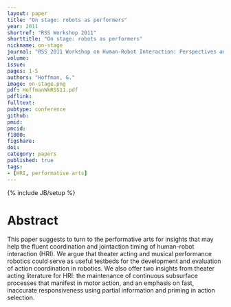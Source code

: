 ```yaml
---
layout: paper
title: "On stage: robots as performers"
year: 2011
shortref: "RSS Workshop 2011"
shorttitle: "On stage: robots as performers"
nickname: on-stage
journal: "RSS 2011 Workshop on Human-Robot Interaction: Perspectives and Contributions to Robotics from the Human Sciences"
volume:
issue: 
pages: 1-5
authors: "Hoffman, G."
image: on-stage.png
pdf: HoffmanWkRSS11.pdf
pdflink: 
fulltext:  
pubtype: conference
github: 
pmid:  
pmcid: 
f1000: 
figshare: 
doi:
category: papers
published: true
tags:
- [HRI, performative arts]
---
```

{% include JB/setup %}

# Abstract 

This paper suggests to turn to the performative arts
for insights that may help the fluent coordination and jointaction
timing of human-robot interaction (HRI). We argue that
theater acting and musical performance robotics could serve as
useful testbeds for the development and evaluation of action
coordination in robotics. We also offer two insights from theater
acting literature for HRI: the maintenance of continuous subsurface
processes that manifest in motor action, and an emphasis
on fast, inaccurate responsiveness using partial information and
priming in action selection.
